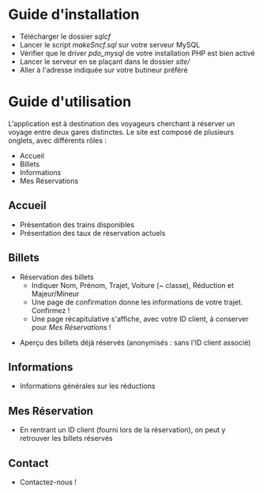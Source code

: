 # Guide d'installation

* Télécharger le dossier *sqlcf*
* Lancer le script *makeSncf.sql* sur votre serveur MySQL
* Vérifier que le driver *pdo_mysql* de votre installation PHP est bien activé
* Lancer le serveur en se plaçant dans le dossier *site/*
* Aller à l'adresse indiquée sur votre butineur préféré


# Guide d'utilisation

L'application est à destination des voyageurs cherchant à réserver un voyage entre deux gares distinctes.
Le site est composé de plusieurs onglets, avec différents rôles :

* Accueil 
* Billets 
* Informations
* Mes Réservations 

## Accueil

* Présentation des trains disponibles 
* Présentation des taux de réservation actuels

## Billets

<ul>
<li> Réservation des billets
<ul>
<li>Indiquer Nom, Prénom, Trajet, Voiture (~ classe), Réduction et Majeur/Mineur</li>
<li>Une page de confirmation donne les informations de votre trajet. Confirmez !</li>
<li>Une page récapitulative s'affiche, avec votre ID client, à conserver pour <em>Mes Réservations</em> !</li>
</ul>
</li>
</ul>

* Aperçu des billets déjà réservés (anonymisés : sans l'ID client associé)

## Informations

* Informations générales sur les réductions

## Mes Réservation

* En rentrant un ID client (fourni lors de la réservation), on peut y retrouver les billets réservés

## Contact

* Contactez-nous !


